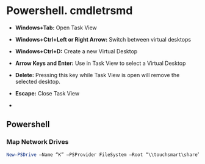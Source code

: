 # Powershell. cmdletrsmd

- **Windows+Tab:** Open Task View
- **Windows+Ctrl+Left or Right Arrow:** Switch between virtual desktops
- **Windows+Ctrl+D:** Create a new Virtual Desktop
- **Arrow Keys and Enter:** Use in Task View to select a Virtual Desktop
- **Delete:** Pressing this key while Task View is open will remove the selected desktop.
- **Escape:** Close Task View

-

## Powershell

### Map Network Drives

```powershell
New-PSDrive –Name “K” –PSProvider FileSystem –Root “\\touchsmart\share” –Persist
```
